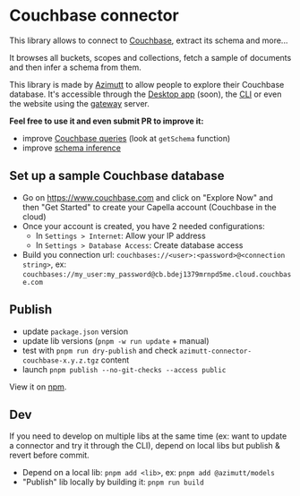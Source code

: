 # Couchbase connector

This library allows to connect to [Couchbase](https://www.couchbase.com), extract its schema and more...

It browses all buckets, scopes and collections, fetch a sample of documents and then infer a schema from them.

This library is made by [Azimutt](https://azimutt.app) to allow people to explore their Couchbase database.
It's accessible through the [Desktop app](../../extensions/desktop) (soon), the [CLI](https://www.npmjs.com/package/azimutt) or even the website using the [gateway](../../gateway) server.

**Feel free to use it and even submit PR to improve it:**

- improve [Couchbase queries](./src/couchbase.ts) (look at `getSchema` function)
- improve [schema inference](../models/src/inferSchema.ts)

## Set up a sample Couchbase database

- Go on https://www.couchbase.com and click on "Explore Now" and then "Get Started" to create your Capella account (Couchbase in the cloud)
- Once your account is created, you have 2 needed configurations:
  - In `Settings > Internet`: Allow your IP address
  - In `Settings > Database Access`: Create database access
- Build you connection url: `couchbases://<user>:<password>@<connection string>`, ex: `couchbases://my_user:my_password@cb.bdej1379mrnpd5me.cloud.couchbase.com`

## Publish

- update `package.json` version
- update lib versions (`pnpm -w run update` + manual)
- test with `pnpm run dry-publish` and check `azimutt-connector-couchbase-x.y.z.tgz` content
- launch `pnpm publish --no-git-checks --access public`

View it on [npm](https://www.npmjs.com/package/@azimutt/connector-couchbase).

## Dev

If you need to develop on multiple libs at the same time (ex: want to update a connector and try it through the CLI), depend on local libs but publish & revert before commit.

- Depend on a local lib: `pnpm add <lib>`, ex: `pnpm add @azimutt/models`
- "Publish" lib locally by building it: `pnpm run build`
